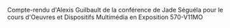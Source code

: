 Compte-rendu d'Alexis Guilbault de la conférence de Jade Séguéla pour le cours d'Oeuvres et Dispositifs Multimédia en Exposition 570-V11MO
